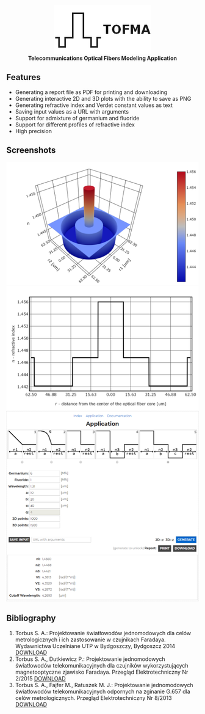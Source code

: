 <p align="center">
	<a href="https://michal037.github.io/tofma/tofma/"><img src="tofma/src/img/logo.png"></a>
	<br>
	<strong>Telecommunications Optical Fibers Modeling Application</strong>
</p>

## Features
* Generating a report file as PDF for printing and downloading
* Generating interactive 2D and 3D plots with the ability to save as PNG
* Generating refractive index and Verdet constant values as text
* Saving input values as a URL with arguments
* Support for admixture of germanium and fluoride
* Support for different profiles of refractive index
* High precision


## Screenshots
![ss1](screenshots/tofmaPlot3D.png)
![ss2](screenshots/tofmaPlot2D.png)
![ss3](screenshots/tofma.png)

## Bibliography
1. Torbus S. A.: Projektowanie światłowodów jednomodowych dla celów metrologicznych i ich zastosowanie w czujnikach Faradaya. Wydawnictwa Uczelniane UTP w Bydgoszczy, Bydgoszcz 2014 [DOWNLOAD](tofma/src/pdf/Torbus_PSJDCMIIZWCF.pdf)
2. Torbus S. A., Dutkiewicz P.: Projektowanie jednomodowych światłowodów telekomunikacyjnych dla czujników wykorzystujących magnetooptyczne zjawisko Faradaya. Przegląd Elektrotechniczny Nr 2/2015 [DOWNLOAD](tofma/src/pdf/Torbus_Dutkiewicz_PJSTDCWMZF.pdf)
3. Torbus S. A., Fajfer M., Ratuszek M. J.: Projektowanie jednomodowych światłowodów telekomunikacyjnych odpornych na zginanie G.657 dla celów metrologicznych. Przegląd Elektrotechniczny Nr 8/2013 [DOWNLOAD](tofma/src/pdf/Torbus_Fajfer_Ratuszek_PJSTONZG.657DCM.pdf)
